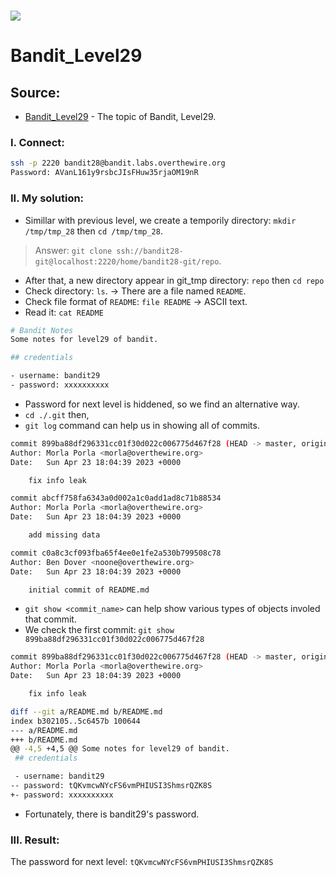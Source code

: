 # ![](https://overthewire.org/img/domokitten.png)

# Bandit_Level29

## Source:
- [Bandit_Level29] - The topic of Bandit, Level29.
###
### I. Connect:
```sh
ssh -p 2220 bandit28@bandit.labs.overthewire.org
Password: AVanL161y9rsbcJIsFHuw35rjaOM19nR
```
###
### II. My solution:
- Simillar with previous level, we create a temporily directory: `mkdir /tmp/tmp_28` then `cd /tmp/tmp_28`.
> Answer: `git clone ssh://bandit28-git@localhost:2220/home/bandit28-git/repo`.
- After that, a new directory appear in git_tmp directory: `repo` then `cd repo`
- Check directory: `ls`. -> There are a file named `README`.
- Check file format of `README`: `file README` -> ASCII text.
- Read it: `cat README`
```sh
# Bandit Notes
Some notes for level29 of bandit.

## credentials

- username: bandit29
- password: xxxxxxxxxx
```

- Password for next level is hiddened, so we find an alternative way.
- `cd ./.git` then,
- `git log` command can help us in showing all of commits.
```sh
commit 899ba88df296331cc01f30d022c006775d467f28 (HEAD -> master, origin/master, origin/HEAD)
Author: Morla Porla <morla@overthewire.org>
Date:   Sun Apr 23 18:04:39 2023 +0000

    fix info leak

commit abcff758fa6343a0d002a1c0add1ad8c71b88534
Author: Morla Porla <morla@overthewire.org>
Date:   Sun Apr 23 18:04:39 2023 +0000

    add missing data

commit c0a8c3cf093fba65f4ee0e1fe2a530b799508c78
Author: Ben Dover <noone@overthewire.org>
Date:   Sun Apr 23 18:04:39 2023 +0000

    initial commit of README.md
```
- `git show <commit_name>` can help show various types of objects involed that commit.
- We check the first commit: `git show 899ba88df296331cc01f30d022c006775d467f28`
```sh
commit 899ba88df296331cc01f30d022c006775d467f28 (HEAD -> master, origin/master, origin/HEAD)
Author: Morla Porla <morla@overthewire.org>
Date:   Sun Apr 23 18:04:39 2023 +0000

    fix info leak

diff --git a/README.md b/README.md
index b302105..5c6457b 100644
--- a/README.md
+++ b/README.md
@@ -4,5 +4,5 @@ Some notes for level29 of bandit.
 ## credentials

 - username: bandit29
-- password: tQKvmcwNYcFS6vmPHIUSI3ShmsrQZK8S
+- password: xxxxxxxxxx
```

- Fortunately, there is bandit29's password.
###
### III. Result:
The password for next level: `tQKvmcwNYcFS6vmPHIUSI3ShmsrQZK8S`

[Bandit_Level29]: <https://overthewire.org/wargames/bandit/bandit29.html>
